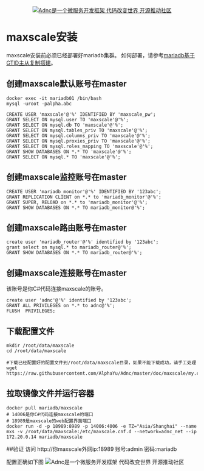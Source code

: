 <div align="center">
<a href="https://github.com/alphayu/adnc" target="_blank" title="Adnc是一个微服务开发框架 代码改变世界 开源推动社区"><img src="https://aspdotnetcore.net/wp-content/uploads/2020/12/adnc-homepage-logo-3.webp" alt="Adnc是一个微服务开发框架 代码改变世界 开源推动社区"></a>
</div>

# maxscale安装
maxscale安装前必须已经部署好mariadb集群。
如何部署，请参考<a href="https://github.com/AlphaYu/Adnc/tree/master/doc/mariadb" target="_blank" alt="mariadb基于GTID主从复制搭建">mariadb基于GTID主从复制搭建</a>。

## 创建maxscale默认账号在master
```
docker exec -it mariadb01 /bin/bash
mysql -uroot -palpha.abc

CREATE USER 'maxscale'@'%' IDENTIFIED BY 'maxscale_pw';
GRANT SELECT ON mysql.user TO 'maxscale'@'%';
GRANT SELECT ON mysql.db TO 'maxscale'@'%';
GRANT SELECT ON mysql.tables_priv TO 'maxscale'@'%';
GRANT SELECT ON mysql.columns_priv TO 'maxscale'@'%';
GRANT SELECT ON mysql.proxies_priv TO 'maxscale'@'%';
GRANT SELECT ON mysql.roles_mapping TO 'maxscale'@'%';
GRANT SHOW DATABASES ON *.* TO 'maxscale'@'%';
GRANT SELECT ON mysql.* TO 'maxscale'@'%';
```


## 创建maxscale监控账号在master
```
CREATE USER 'mariadb_monitor'@'%' IDENTIFIED BY '123abc';
GRANT REPLICATION CLIENT on *.* to 'mariadb_monitor'@'%';
GRANT SUPER, RELOAD on *.* to 'mariadb_monitor'@'%';
GRANT SHOW DATABASES ON *.* TO mariadb_monitor@'%';
```

## 创建maxscale路由账号在master
```
create user 'mariadb_router'@'%' identified by '123abc';
grant select on mysql.* to mariadb_router@'%';
GRANT SHOW DATABASES ON *.* TO mariadb_router@'%';
```
## 创建maxscale连接账号在master
该账号是你C#代码连接maxscale的账号。
```
create user 'adnc'@'%' identified by '123abc';
GRANT ALL PRIVILEGES on *.* to adnc@'%';
FLUSH  PRIVILEGES; 
```

## 下载配置文件
```
mkdir /root/data/maxscale
cd /root/data/maxscale

#下载已经配置好的配置文件到/root/data/maxscale目录，如果不能下载成功，请手工处理
wget https://raw.githubusercontent.com/AlphaYu/Adnc/master/doc/maxscale/my.cnf
```
## 拉取镜像文件并运行容器
```
docker pull mariadb/maxscale
# 14006是你C#代码连接maxscale的端口
# 18989是maxscale的web配置界面端口
docker run -d -p 18989:8989 -p 14006:4006 -e TZ="Asia/Shanghai" --name mxs -v /root/data/maxscale:/etc/maxscale.cnf.d --network=adnc_net --ip 172.20.0.14 mariadb/maxscale
```
##验证
访问 http://你maxscale外网ip:18989 
账号:admin
密码:mariadb 

配置正确如下图
<img src="https://aspdotnetcore.net/wp-content/uploads/2021/01/mariadb-web.jpg" alt="Adnc是一个微服务开发框架 代码改变世界 开源推动社区">